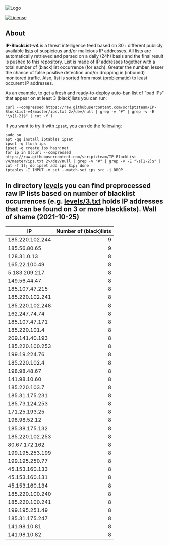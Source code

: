![Logo](https://i.imgur.com/PyKLAe7.png)

[![License](https://img.shields.io/badge/license-The_Unlicense-red.svg)](https://unlicense.org/)

About
----

**IP-BlockList-v4** is a threat intelligence feed based on 30+ different publicly available [lists](https://github.com/stamparm/maltrail) of suspicious and/or malicious IP addresses. All lists are automatically retrieved and parsed on a daily (24h) basis and the final result is pushed to this repository. List is made of IP addresses together with a total number of (black)list occurrence (for each). Greater the number, lesser the chance of false positive detection and/or dropping in (inbound) monitored traffic. Also, list is sorted from most (problematic) to least occurent IP addresses.

As an example, to get a fresh and ready-to-deploy auto-ban list of "bad IPs" that appear on at least 3 (black)lists you can run:

```
curl --compressed https://raw.githubusercontent.com/scriptzteam/IP-BlockList-v4/master/ips.txt 2>/dev/null | grep -v "#" | grep -v -E "\s[1-2]$" | cut -f 1
```

If you want to try it with `ipset`, you can do the following:

```
sudo su
apt -qq install iptables ipset
ipset -q flush ips
ipset -q create ips hash:net
for ip in $(curl --compressed https://raw.githubusercontent.com/scriptzteam/IP-BlockList-v4/master/ips.txt 2>/dev/null | grep -v "#" | grep -v -E "\s[1-2]$" | cut -f 1); do ipset add ips $ip; done
iptables -I INPUT -m set --match-set ips src -j DROP
```

In directory [levels](levels) you can find preprocessed raw IP lists based on number of blacklist occurrences (e.g. [levels/3.txt](levels/3.txt) holds IP addresses that can be found on 3 or more blacklists).
Wall of shame (2021-10-25)
----

|IP|Number of (black)lists|
|---|--:|
185.220.102.244|9
185.56.80.65|9
128.31.0.13|8
165.22.100.49|8
5.183.209.217|8
149.56.44.47|8
185.107.47.215|8
185.220.102.241|8
185.220.102.248|8
162.247.74.74|8
185.107.47.171|8
185.220.101.4|8
209.141.40.193|8
185.220.100.253|8
199.19.224.76|8
185.220.102.4|8
198.98.48.67|8
141.98.10.60|8
185.220.103.7|8
185.31.175.231|8
185.73.124.253|8
171.25.193.25|8
198.98.52.12|8
185.38.175.132|8
185.220.102.253|8
80.67.172.162|8
199.195.253.199|8
199.195.250.77|8
45.153.160.133|8
45.153.160.131|8
45.153.160.134|8
185.220.100.240|8
185.220.100.241|8
199.195.251.49|8
185.31.175.247|8
141.98.10.81|8
141.98.10.82|8
